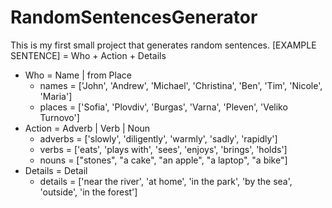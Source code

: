 # RandomSentencesGenerator
This is my first small project that generates random sentences.
[EXAMPLE SENTENCE] = Who +  Action + Details
* Who = Name | from Place
    *    names = ['John', 'Andrew', 'Michael', 'Christina', 'Ben', 'Tim', 'Nicole', 'Maria']
    *   places = ['Sofia', 'Plovdiv', 'Burgas', 'Varna', 'Pleven', 'Veliko Turnovo']
* Action = Adverb | Verb | Noun
    * adverbs = ['slowly', 'diligently', 'warmly', 'sadly', 'rapidly']
    * verbs = ['eats', 'plays with', 'sees', 'enjoys', 'brings', 'holds']
    * nouns = ["stones", "a cake", "an apple", "a laptop", "a bike"]
* Details = Detail
    * details = ['near the river', 'at home', 'in the park', 'by the sea', 'outside', 'in the forest']
